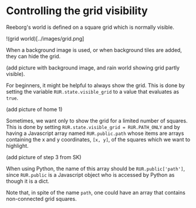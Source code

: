 # Controlling the grid visibility

Reeborg's world is defined on a square grid which is normally visible.

!(grid world)[../images/grid.png]

When a background image is used, or when background tiles are added,
they can hide the grid.

(add picture with background image, and rain world showing grid partly visible).

For beginners, it might be helpful to always show the grid. This is done
by setting the variable `RUR.state.visible_grid` to a value that evaluates as
`true`.

(add picture of home 1)

Sometimes, we want only to show the grid for a limited number of squares.
This is done by setting `RUR.state.visible_grid = RUR.PATH_ONLY` and by
having a Javascript array named `RUR.public.path` whose items are arrays
containing the x and y coordinates, `[x, y]`, of the squares which we
want to highlight.

(add picture of step 3 from SK)

When using Python, the name of this array should be `RUR.public['path']`,
since `RUR.public` is a Javascript object who is accessed by Python as though
it is a dict.

Note that, in spite of the name `path`, one could have an array that contains
non-connected grid squares.